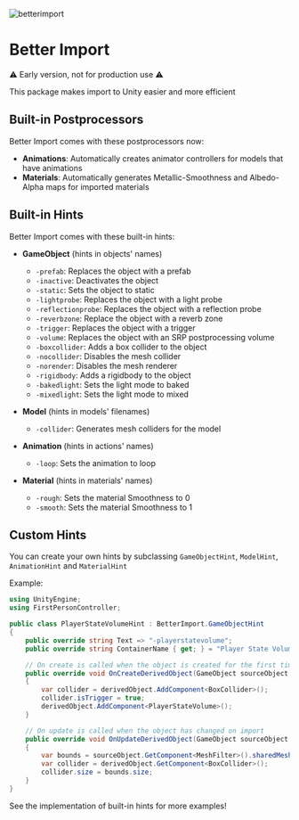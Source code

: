 ![betterimport](https://github.com/passivestar/BetterImport/assets/60579014/dadd66fb-51f4-45bb-830e-f2cefa883b08)

# Better Import

⚠️ Early version, not for production use ⚠️

This package makes import to Unity easier and more efficient

## Built-in Postprocessors

Better Import comes with these postprocessors now:

- **Animations**: Automatically creates animator controllers for models that have animations
- **Materials**: Automatically generates Metallic-Smoothness and Albedo-Alpha maps for imported materials

## Built-in Hints

Better Import comes with these built-in hints:

- **GameObject** (hints in objects' names)
    - `-prefab`: Replaces the object with a prefab
    - `-inactive`: Deactivates the object
    - `-static`: Sets the object to static
    - `-lightprobe`: Replaces the object with a light probe
    - `-reflectionprobe`: Replaces the object with a reflection probe
    - `-reverbzone`: Replace the object with a reverb zone
    - `-trigger`: Replaces the object with a trigger
    - `-volume`: Replaces the object with an SRP postprocessing volume
    - `-boxcollider`: Adds a box collider to the object
    - `-nocollider`: Disables the mesh collider
    - `-norender`: Disables the mesh renderer
    - `-rigidbody`: Adds a rigidbody to the object
    - `-bakedlight`: Sets the light mode to baked
    - `-mixedlight`: Sets the light mode to mixed

- **Model** (hints in models' filenames)
    - `-collider`: Generates mesh colliders for the model

- **Animation** (hints in actions' names)
    - `-loop`: Sets the animation to loop

- **Material** (hints in materials' names)
    - `-rough`: Sets the material Smoothness to 0
    - `-smooth`: Sets the material Smoothness to 1

## Custom Hints

You can create your own hints by subclassing `GameObjectHint`, `ModelHint`, `AnimationHint` and `MaterialHint`

Example:

```csharp
using UnityEngine;
using FirstPersonController;

public class PlayerStateVolumeHint : BetterImport.GameObjectHint
{
    public override string Text => "-playerstatevolume";
    public override string ContainerName { get; } = "Player State Volumes";

    // On create is called when the object is created for the first time
    public override void OnCreateDerivedObject(GameObject sourceObject, GameObject derivedObject)
    {
        var collider = derivedObject.AddComponent<BoxCollider>();
        collider.isTrigger = true;
        derivedObject.AddComponent<PlayerStateVolume>();
    }

    // On update is called when the object has changed on import
    public override void OnUpdateDerivedObject(GameObject sourceObject, GameObject derivedObject)
    {
        var bounds = sourceObject.GetComponent<MeshFilter>().sharedMesh.bounds;
        var collider = derivedObject.GetComponent<BoxCollider>();
        collider.size = bounds.size;
    }
}
```

See the implementation of built-in hints for more examples!
